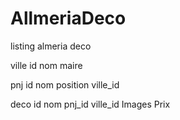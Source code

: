 # AllmeriaDeco
 listing almeria deco

ville
    id
    nom
    maire
    
pnj
    id
    nom
    position
    ville_id

deco
    id
    nom
    pnj_id
    ville_id
    Images
    Prix